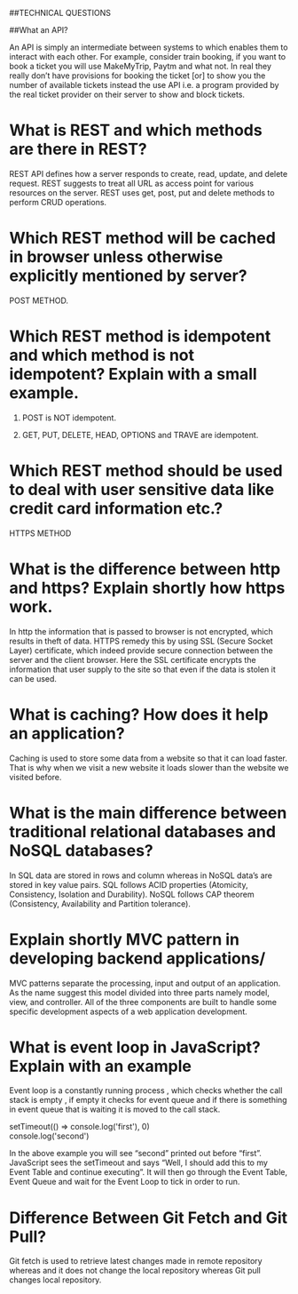 

##TECHNICAL QUESTIONS

##What an API?

An API is simply an intermediate between systems to which enables them to interact with each other. For example, consider train booking, if you want to book a ticket you will use MakeMyTrip, Paytm and what not. In real they really don’t have provisions for booking the ticket [or] to show you the number of available tickets instead the use API i.e. a program provided by the real ticket provider on their server to show and block tickets.

# What is REST and which methods are there in REST?

REST API defines how a server responds to create, read, update, and delete request. REST suggests to treat all URL as access point for various resources on the server. REST uses get, post, put and delete methods to perform CRUD operations.

# Which REST method will be cached in browser unless otherwise explicitly mentioned by server?

POST METHOD.

# Which REST method is idempotent and which method is not idempotent? Explain with a small example.

1. POST is NOT idempotent.

2. GET, PUT, DELETE, HEAD, OPTIONS and TRAVE are idempotent.

# Which REST method should be used to deal with user sensitive data like credit card information etc.?

HTTPS METHOD

# What is the difference between http and https? Explain shortly how https work.

In http the information that is passed to browser is not encrypted, which results in theft of data. HTTPS remedy this by using SSL (Secure Socket Layer) certificate, which indeed provide secure connection between the server and the client browser. Here the SSL certificate encrypts the information that user supply to the site so that even if the data is stolen it can be used.

# What is caching? How does it help an application?

Caching is used to store some data from a website so that it can load faster. That is why when we visit a new website it loads slower than the website we visited before.

# What is the main difference between traditional relational databases and NoSQL databases?

In SQL data are stored in rows and column whereas in NoSQL data’s are stored in key value pairs. SQL follows ACID properties (Atomicity, Consistency, Isolation and Durability). NoSQL follows CAP theorem (Consistency, Availability and Partition tolerance).

# Explain shortly MVC pattern in developing backend applications/

MVC patterns separate the processing, input and output of an application. As the name suggest this model divided into three parts namely model, view, and controller. All of the three components are built to handle some specific development aspects of a web application development.

# What is event loop in JavaScript? Explain with an example

Event loop is a constantly running process , which checks whether the call stack is empty , if empty it checks for event queue and if there is something in event queue that is waiting it is moved to the call stack.

setTimeout(() => console.log('first'), 0)  
console.log('second')

In the above example you will see “second” printed out before “first”. JavaScript sees the setTimeout and says “Well, I should add this to my Event Table and continue executing”. It will then go through the Event Table, Event Queue and wait for the Event Loop to tick in order to run.

# Difference Between Git Fetch and Git Pull?

Git fetch is used to retrieve latest changes made in remote repository whereas and it does not change the local repository whereas Git pull changes local repository.
